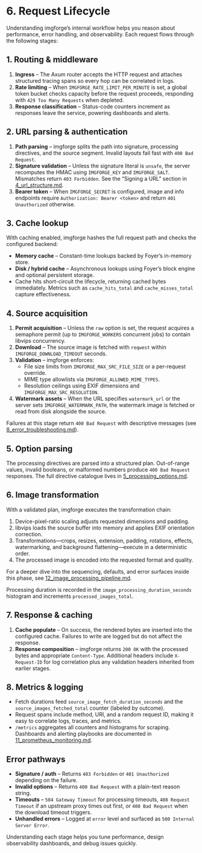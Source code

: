# 6. Request Lifecycle

Understanding imgforge’s internal workflow helps you reason about performance, error handling, and observability. Each request flows through the following stages:

## 1. Routing & middleware

1. **Ingress** – The Axum router accepts the HTTP request and attaches structured tracing spans so every hop can be correlated in logs.
2. **Rate limiting** – When `IMGFORGE_RATE_LIMIT_PER_MINUTE` is set, a global token bucket checks capacity before the request proceeds, responding with `429 Too Many Requests` when depleted.
3. **Response classification** – Status-code counters increment as responses leave the service, powering dashboards and alerts.

## 2. URL parsing & authentication

1. **Path parsing** – imgforge splits the path into signature, processing directives, and the source segment. Invalid layouts fail fast with `400 Bad Request`.
2. **Signature validation** – Unless the signature literal is `unsafe`, the server recomputes the HMAC using `IMGFORGE_KEY` and `IMGFORGE_SALT`. Mismatches return `403 Forbidden`. See the “Signing a URL” section in [4_url_structure.md](4_url_structure.md#signing-a-url).
3. **Bearer token** – When `IMGFORGE_SECRET` is configured, image and info endpoints require `Authorization: Bearer <token>` and return `401 Unauthorized` otherwise.

## 3. Cache lookup

With caching enabled, imgforge hashes the full request path and checks the configured backend:

- **Memory cache** – Constant-time lookups backed by Foyer’s in-memory store.
- **Disk / hybrid cache** – Asynchronous lookups using Foyer’s block engine and optional persistent storage.
- Cache hits short-circuit the lifecycle, returning cached bytes immediately. Metrics such as `cache_hits_total` and `cache_misses_total` capture effectiveness.

## 4. Source acquisition

1. **Permit acquisition** – Unless the `raw` option is set, the request acquires a semaphore permit (up to `IMGFORGE_WORKERS` concurrent jobs) to contain libvips concurrency.
2. **Download** – The source image is fetched with `reqwest` within `IMGFORGE_DOWNLOAD_TIMEOUT` seconds.
3. **Validation** – imgforge enforces:
   - File size limits from `IMGFORGE_MAX_SRC_FILE_SIZE` or a per-request override.
   - MIME type allowlists via `IMGFORGE_ALLOWED_MIME_TYPES`.
   - Resolution ceilings using EXIF dimensions and `IMGFORGE_MAX_SRC_RESOLUTION`.
4. **Watermark assets** – When the URL specifies `watermark_url` or the server sets `IMGFORGE_WATERMARK_PATH`, the watermark image is fetched or read from disk alongside the source.

Failures at this stage return `400 Bad Request` with descriptive messages (see [8_error_troubleshooting.md](8_error_troubleshooting.md)).

## 5. Option parsing

The processing directives are parsed into a structured plan. Out-of-range values, invalid booleans, or malformed numbers produce `400 Bad Request` responses. The full directive catalogue lives in [5_processing_options.md](5_processing_options.md).

## 6. Image transformation

With a validated plan, imgforge executes the transformation chain:

1. Device-pixel-ratio scaling adjusts requested dimensions and padding.
2. libvips loads the source buffer into memory and applies EXIF orientation correction.
3. Transformations—crops, resizes, extension, padding, rotations, effects, watermarking, and background flattening—execute in a deterministic order.
4. The processed image is encoded into the requested format and quality.

For a deeper dive into the sequencing, defaults, and error surfaces inside this phase, see [12_image_processing_pipeline.md](12_image_processing_pipeline.md).

Processing duration is recorded in the `image_processing_duration_seconds` histogram and increments `processed_images_total`.

## 7. Response & caching

1. **Cache populate** – On success, the rendered bytes are inserted into the configured cache. Failures to write are logged but do not affect the response.
2. **Response composition** – imgforge returns `200 OK` with the processed bytes and appropriate `Content-Type`. Additional headers include `X-Request-ID` for log correlation plus any validation headers inherited from earlier stages.

## 8. Metrics & logging

- Fetch durations feed `source_image_fetch_duration_seconds` and the `source_images_fetched_total` counter (labeled by outcome).
- Request spans include method, URI, and a random request ID, making it easy to correlate logs, traces, and metrics.
- `/metrics` aggregates all counters and histograms for scraping. Dashboards and alerting playbooks are documented in [11_prometheus_monitoring.md](11_prometheus_monitoring.md).

## Error pathways

- **Signature / auth** – Returns `403 Forbidden` or `401 Unauthorized` depending on the failure.
- **Invalid options** – Returns `400 Bad Request` with a plain-text reason string.
- **Timeouts** – `504 Gateway Timeout` for processing timeouts, `408 Request Timeout` if an upstream proxy times out first, or `400 Bad Request` when the download timeout triggers.
- **Unhandled errors** – Logged at `error` level and surfaced as `500 Internal Server Error`.

Understanding each stage helps you tune performance, design observability dashboards, and debug issues quickly.

